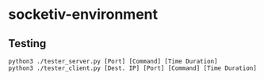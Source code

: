 # socketiv-environment

Testing
-------

    python3 ./tester_server.py [Port] [Command] [Time Duration]
    python3 ./tester_client.py [Dest. IP] [Port] [Command] [Time Duration]